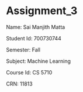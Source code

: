 # Assignment_3

Name: Sai Manjith Matta

Student Id: 700730744

Semester: Fall

Subject: Machine Learning

Course Id: CS 5710

CRN: 11813

